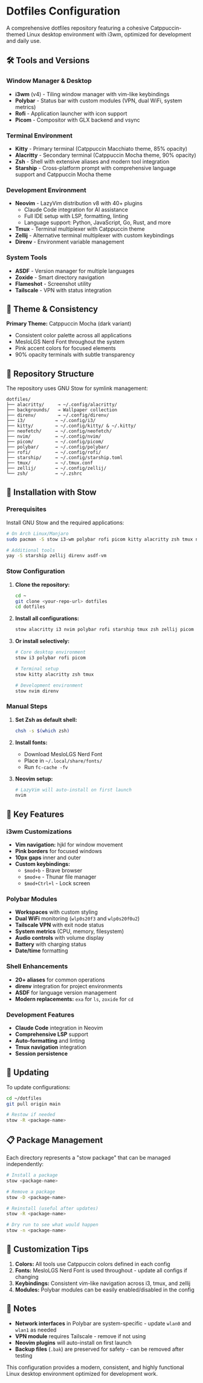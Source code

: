 # Dotfiles Configuration

A comprehensive dotfiles repository featuring a cohesive Catppuccin-themed Linux desktop environment with i3wm, optimized for development and daily use.

## 🛠️ Tools and Versions

### Window Manager & Desktop
- **i3wm** (v4) - Tiling window manager with vim-like keybindings
- **Polybar** - Status bar with custom modules (VPN, dual WiFi, system metrics)
- **Rofi** - Application launcher with icon support
- **Picom** - Compositor with GLX backend and vsync

### Terminal Environment
- **Kitty** - Primary terminal (Catppuccin Macchiato theme, 85% opacity)
- **Alacritty** - Secondary terminal (Catppuccin Mocha theme, 90% opacity)
- **Zsh** - Shell with extensive aliases and modern tool integration
- **Starship** - Cross-platform prompt with comprehensive language support and Catppuccin Mocha theme

### Development Environment
- **Neovim** - LazyVim distribution v8 with 40+ plugins
  - Claude Code integration for AI assistance
  - Full IDE setup with LSP, formatting, linting
  - Language support: Python, JavaScript, Go, Rust, and more
- **Tmux** - Terminal multiplexer with Catppuccin theme
- **Zellij** - Alternative terminal multiplexer with custom keybindings
- **Direnv** - Environment variable management

### System Tools
- **ASDF** - Version manager for multiple languages
- **Zoxide** - Smart directory navigation
- **Flameshot** - Screenshot utility
- **Tailscale** - VPN with status integration

## 🎨 Theme & Consistency

**Primary Theme:** Catppuccin Mocha (dark variant)
- Consistent color palette across all applications
- MesloLGS Nerd Font throughout the system
- Pink accent colors for focused elements
- 90% opacity terminals with subtle transparency

## 📁 Repository Structure

The repository uses GNU Stow for symlink management:

```
dotfiles/
├── alacritty/     → ~/.config/alacritty/
├── backgrounds/   → Wallpaper collection
├── direnv/        → ~/.config/direnv/
├── i3/           → ~/.config/i3/
├── kitty/        → ~/.config/kitty/ & ~/.kitty/
├── neofetch/     → ~/.config/neofetch/
├── nvim/         → ~/.config/nvim/
├── picom/        → ~/.config/picom/
├── polybar/      → ~/.config/polybar/
├── rofi/         → ~/.config/rofi/
├── starship/     → ~/.config/starship.toml
├── tmux/         → ~/.tmux.conf
├── zellij/       → ~/.config/zellij/
└── zsh/          → ~/.zshrc
```

## 🚀 Installation with Stow

### Prerequisites

Install GNU Stow and the required applications:

```bash
# On Arch Linux/Manjaro
sudo pacman -S stow i3-wm polybar rofi picom kitty alacritty zsh tmux neovim

# Additional tools
yay -S starship zellij direnv asdf-vm
```

### Stow Configuration

1. **Clone the repository:**
   ```bash
   cd ~
   git clone <your-repo-url> dotfiles
   cd dotfiles
   ```

2. **Install all configurations:**
   ```bash
   stow alacritty i3 nvim polybar rofi starship tmux zsh zellij picom direnv kitty
   ```

3. **Or install selectively:**
   ```bash
   # Core desktop environment
   stow i3 polybar rofi picom
   
   # Terminal setup
   stow kitty alacritty zsh tmux
   
   # Development environment
   stow nvim direnv
   ```

### Manual Steps

1. **Set Zsh as default shell:**
   ```bash
   chsh -s $(which zsh)
   ```

2. **Install fonts:**
   - Download MesloLGS Nerd Font
   - Place in `~/.local/share/fonts/`
   - Run `fc-cache -fv`

3. **Neovim setup:**
   ```bash
   # LazyVim will auto-install on first launch
   nvim
   ```

## 🔧 Key Features

### i3wm Customizations
- **Vim navigation:** hjkl for window movement
- **Pink borders** for focused windows
- **10px gaps** inner and outer
- **Custom keybindings:**
  - `$mod+b` - Brave browser
  - `$mod+e` - Thunar file manager
  - `$mod+Ctrl+l` - Lock screen

### Polybar Modules
- **Workspaces** with custom styling
- **Dual WiFi** monitoring (`wlp0s20f3` and `wlp0s20f0u2`)
- **Tailscale VPN** with exit node status
- **System metrics** (CPU, memory, filesystem)
- **Audio controls** with volume display
- **Battery** with charging status
- **Date/time** formatting

### Shell Enhancements
- **20+ aliases** for common operations
- **direnv** integration for project environments
- **ASDF** for language version management
- **Modern replacements:** `exa` for `ls`, `zoxide` for `cd`

### Development Features
- **Claude Code** integration in Neovim
- **Comprehensive LSP** support
- **Auto-formatting** and linting
- **Tmux navigation** integration
- **Session persistence**

## 🔄 Updating

To update configurations:

```bash
cd ~/dotfiles
git pull origin main

# Restow if needed
stow -R <package-name>
```

## 📋 Package Management

Each directory represents a "stow package" that can be managed independently:

```bash
# Install a package
stow <package-name>

# Remove a package
stow -D <package-name>

# Reinstall (useful after updates)
stow -R <package-name>

# Dry run to see what would happen
stow -n <package-name>
```

## 🎯 Customization Tips

1. **Colors:** All tools use Catppuccin colors defined in each config
2. **Fonts:** MesloLGS Nerd Font is used throughout - update all configs if changing
3. **Keybindings:** Consistent vim-like navigation across i3, tmux, and zellij
4. **Modules:** Polybar modules can be easily enabled/disabled in the config

## 🚨 Notes

- **Network interfaces** in Polybar are system-specific - update `wlan0` and `wlan1` as needed
- **VPN module** requires Tailscale - remove if not using
- **Neovim plugins** will auto-install on first launch
- **Backup files** (`.bak`) are preserved for safety - can be removed after testing

This configuration provides a modern, consistent, and highly functional Linux desktop environment optimized for development work.
